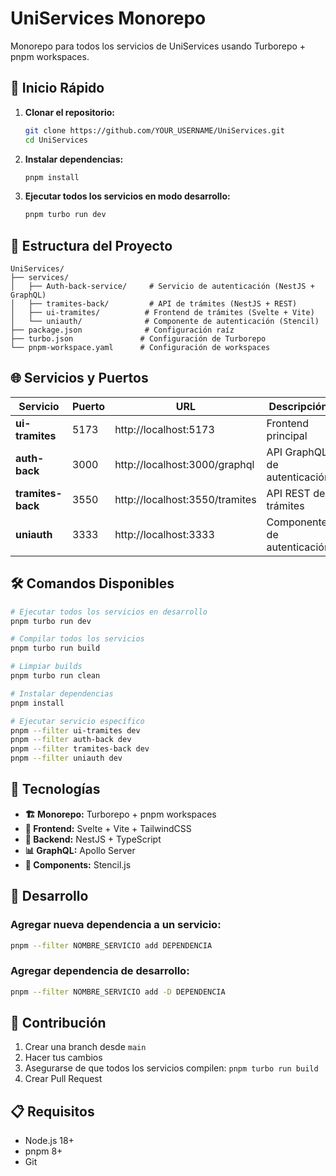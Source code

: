 # UniServices Monorepo

Monorepo para todos los servicios de UniServices usando Turborepo + pnpm workspaces.

## 🚀 Inicio Rápido

1. **Clonar el repositorio:**
   ```bash
   git clone https://github.com/YOUR_USERNAME/UniServices.git
   cd UniServices
   ```

2. **Instalar dependencias:**
   ```bash
   pnpm install
   ```

3. **Ejecutar todos los servicios en modo desarrollo:**
   ```bash
   pnpm turbo run dev
   ```

## 📁 Estructura del Proyecto

```
UniServices/
├── services/
│   ├── Auth-back-service/     # Servicio de autenticación (NestJS + GraphQL)
│   ├── tramites-back/         # API de trámites (NestJS + REST)
│   ├── ui-tramites/          # Frontend de trámites (Svelte + Vite)
│   └── uniauth/              # Componente de autenticación (Stencil)
├── package.json              # Configuración raíz
├── turbo.json               # Configuración de Turborepo
└── pnpm-workspace.yaml      # Configuración de workspaces
```

## 🌐 Servicios y Puertos

| Servicio | Puerto | URL | Descripción |
|----------|--------|-----|-------------|
| **ui-tramites** | 5173 | http://localhost:5173 | Frontend principal |
| **auth-back** | 3000 | http://localhost:3000/graphql | API GraphQL de autenticación |
| **tramites-back** | 3550 | http://localhost:3550/tramites | API REST de trámites |
| **uniauth** | 3333 | http://localhost:3333 | Componente de autenticación |

## 🛠️ Comandos Disponibles

```bash
# Ejecutar todos los servicios en desarrollo
pnpm turbo run dev

# Compilar todos los servicios
pnpm turbo run build

# Limpiar builds
pnpm turbo run clean

# Instalar dependencias
pnpm install

# Ejecutar servicio específico
pnpm --filter ui-tramites dev
pnpm --filter auth-back dev
pnpm --filter tramites-back dev
pnpm --filter uniauth dev
```

## 🔧 Tecnologías

- **🏗️ Monorepo:** Turborepo + pnpm workspaces
- **🎨 Frontend:** Svelte + Vite + TailwindCSS
- **🚀 Backend:** NestJS + TypeScript
- **📊 GraphQL:** Apollo Server
- **🔧 Components:** Stencil.js

## 📝 Desarrollo

### Agregar nueva dependencia a un servicio:
```bash
pnpm --filter NOMBRE_SERVICIO add DEPENDENCIA
```

### Agregar dependencia de desarrollo:
```bash
pnpm --filter NOMBRE_SERVICIO add -D DEPENDENCIA
```

## 🤝 Contribución

1. Crear una branch desde `main`
2. Hacer tus cambios
3. Asegurarse de que todos los servicios compilen: `pnpm turbo run build`
4. Crear Pull Request

## 📋 Requisitos

- Node.js 18+
- pnpm 8+
- Git
